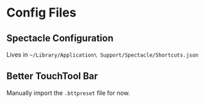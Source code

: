 # Config Files

## Spectacle Configuration

Lives in `~/Library/Application\ Support/Spectacle/Shortcuts.json`

## Better TouchTool Bar

Manually import the `.bttpreset` file for now.